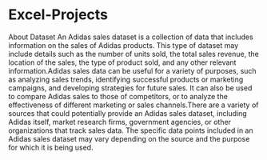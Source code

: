 # Excel-Projects
About Dataset
An Adidas sales dataset is a collection of data that includes information on the sales of Adidas products. 
This type of dataset may include details such as the number of units sold, the total sales revenue, the location of the sales, the type of product sold, 
and any other relevant information.Adidas sales data can be useful for a variety of purposes, such as analyzing sales trends,
identifying successful products or marketing campaigns, and developing strategies for future sales. It can also be used to compare 
Adidas sales to those of competitors, or to analyze the effectiveness of different marketing or sales channels.There are a variety of sources 
that could potentially provide an Adidas sales dataset, including Adidas itself, market research firms, government agencies, or other organizations that track sales data. The specific data points included in an Adidas sales dataset may vary depending on the source and the purpose for which it is being used.
